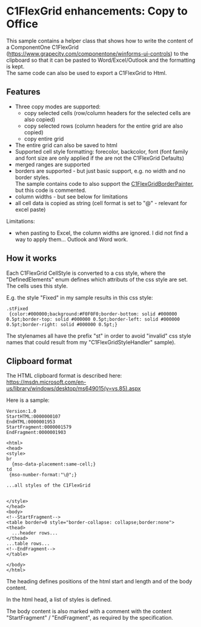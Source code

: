 # C1FlexGrid enhancements: Copy to Office

This sample contains a helper class that shows how to write the content of a ComponentOne C1FlexGrid (https://www.grapecity.com/componentone/winforms-ui-controls) 
to the clipboard so that it can be pasted to Word/Excel/Outlook and the formatting is kept.  
The same code can also be used to export a C1FlexGrid to Html.


## Features

* Three copy modes are supported:
    * copy selected cells  (row/column headers for the selected cells are also copied)
    * copy selected rows (column headers for the entire grid are also copied)
    * copy entire grid
* The entire grid can also be saved to html
* Supported cell style formatting: forecolor, backcolor, font (font family and font size are only applied if the are not the C1FlexGrid Defaults)
* merged ranges are supported
* borders are supported - but just basic support, e.g. no width and no border styles.  
The sample contains code to also support the [C1FlexGridBorderPainter](../C1FlexGrid452BorderPainter), but this code is commented.
* column widths - but see below for limitations
* all cell data is copied as string (cell format is set to "@" - relevant for excel paste)


Limitations:
* when pasting to Excel, the column widths are ignored. I did not find a way to apply them... Outlook and Word work.

## How it works
Each C1FlexGrid CellStyle is converted to a css style, where the "DefinedElements" enum defines which attributs of the
css style are set. The cells uses this style.

E.g. the style "Fixed" in my sample results in this css style:
~~~~
.stFixed
 {color:#000000;background:#F0F0F0;border-bottom: solid #000000 0.5pt;border-top: solid #000000 0.5pt;border-left: solid #000000 0.5pt;border-right: solid #000000 0.5pt;}
~~~~
The stylenames all have the prefix "st" in order to avoid "invalid" css style names that could result from my "C1FlexGridStyleHandler" sample).


## Clipboard format
The HTML clipboard format is described here: https://msdn.microsoft.com/en-us/library/windows/desktop/ms649015(v=vs.85).aspx

Here is a sample:
~~~~
Version:1.0
StartHTML:0000000107
EndHTML:0000001953
StartFragment:0000001579
EndFragment:0000001903

<html>
<head>
<style>
br
  {mso-data-placement:same-cell;}
td
 {mso-number-format:"\@";}

...all styles of the C1FlexGrid


</style>
</head>
<body>
<!--StartFragment-->
<table border=0 style="border-collapse: collapse;border:none">
<thead>
  ...header rows...
</thead>
...table rows...
<!--EndFragment-->
</table>

</body>
</html>

~~~~


The heading defines positions of the html start and length and of the body content.

In the html head, a list of styles is defined.

The body content is also marked with a comment with the content "StartFragment" / "EndFragment", as required by the specification.